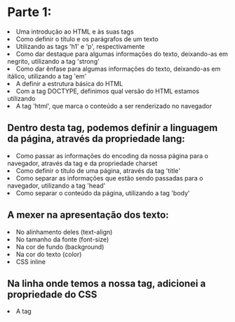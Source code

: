 <h1>Parte 1:</h1>
<li>Uma introdução ao HTML e às suas tags</li>
<li>Como definir o título e os parágrafos de um texto</li>
<li>Utilizando as tags 'h1' e 'p', respectivamente</li>
<li>Como dar destaque para algumas informações do texto, deixando-as em negrito, utilizando a tag 'strong'</li>
<li>Como dar ênfase para algumas informações do texto, deixando-as em itálico, utilizando a tag 'em'</li>
<li>A definir a estrutura básica do HTML</li>
<li>Com a tag DOCTYPE, definimos qual versão do HTML estamos utilizando</li>
<li>A tag 'html', que marca o conteúdo a ser renderizado no navegador</li>
<h2>Dentro desta tag, podemos definir a linguagem da página, através da propriedade lang:</h2>
<li>Como passar as informações do encoding da nossa página para o navegador, através da tag <meta> e da propriedade charset</li>
<li>Como definir o título de uma página, através da tag 'title'</li>
<li>Como separar as informações que estão sendo passadas para o navegador, utilizando a tag 'head'</li>
<li>Como separar o conteúdo da página, utilizando a tag 'body'</li>
<h2>A mexer na apresentação dos texto:</h2>
<li>No alinhamento deles (text-align)</li>
<li>No tamanho da fonte (font-size)</li>
<li>Na cor de fundo (background)</li>
<li>Na cor do texto (color)</li>
<li>CSS inline</li>
<h2>Na linha onde temos a nossa tag, adicionei a propriedade do CSS</h2>
<li>A tag <style></li>
<h2>Dentro da tag, podemos colocar marcações de CSS referentes aos elementos que temos no nosso HTML</h2>
<li>A apresentação do CSS com um arquivo externo</li>
<li>Como funciona o estilo em cascata do CSS</li>
<li>Como importar um arquivo externo de CSS dentro da nossa página HTML</li>
<li>Como representar cores no CSS</li>
<li>Através do nome da cor</li>
<li>Através do seu hexadecimal</li>
<li>Através do seu RGB</li>
<li>Como reestruturar o nosso código, removendo os CSS inline e colocando-os no arquivo CSS externo</li>
<li>Como criar um identificador para marcar especificamente um elemento</li>
<li>Como fazer referência a esse identificador no CSS</li>
<li>Como adicionar uma imagem à nossa página</li>
<li>Como ajustar a altura do elemento, através da propriedade height</li>
<li>Como ajustar a largura do elemento, através da propriedade width</li>
<li>Como ajustar o espaçamento interno do elemento, através da propriedade padding</li>
<li>Como ajustar o espaçamento externo do elemento, através da propriedade margin</li>
<li>A trabalhar com listas não-ordenadas e listas ordenadas</li>
<li>Para cada um dos itens da lista, utilizamos a tag 'li'</li>
<li>O conceito das classes no CSS</li>
<li>Elas servem para marcar itens, que são repetíveis</li>
<li>Como referenciar uma classe no CSS</li>
<li>Divisões de conteúdo, utilizando a tag 'div'</li>
<li>Os comportamentos inline e block</li>
<li>O conceito de cabeçalho da página e como criá-lo</li>
<li>Que o cabeçalho da página deve ter mais destaque</li>
<li>Que não é recomendado criar estilos usando tags</li>
<li>O ideal é usarmos classes para tudo</li>

